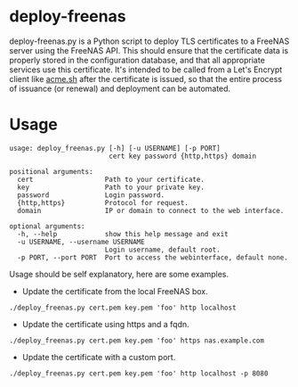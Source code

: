 # deploy-freenas

deploy-freenas.py is a Python script to deploy TLS certificates to a FreeNAS server using the FreeNAS API.  This should ensure that the certificate data is properly stored in the configuration database, and that all appropriate services use this certificate.  It's intended to be called from a Let's Encrypt client like [acme.sh](https://github.com/Neilpang/acme.sh) after the certificate is issued, so that the entire process of issuance (or renewal) and deployment can be automated.

# Usage

```
usage: deploy_freenas.py [-h] [-u USERNAME] [-p PORT]
                         cert key password {http,https} domain

positional arguments:
  cert                  Path to your certificate.
  key                   Path to your private key.
  password              Login password.
  {http,https}          Protocol for request.
  domain                IP or domain to connect to the web interface.

optional arguments:
  -h, --help            show this help message and exit
  -u USERNAME, --username USERNAME
                        Login username, default root.
  -p PORT, --port PORT  Port to access the webinterface, default none.
```

Usage should be self explanatory, here are some examples.

* Update the certificate from the local FreeNAS box.

`./deploy_freenas.py cert.pem key.pem 'foo' http localhost`

* Update the certificate using https and a fqdn.

`./deploy_freenas.py cert.pem key.pem 'foo' https nas.example.com`

* Update the certificate with a custom port.

`./deploy_freenas.py cert.pem key.pem 'foo' http localhost -p 8080`


